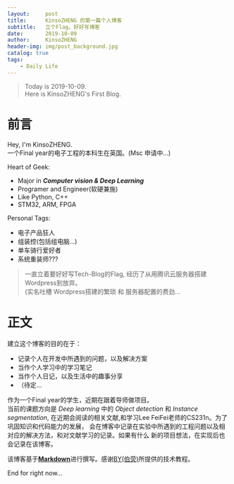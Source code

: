 ```yaml
---
layout:     post
title:      KinsoZHENG 的第一篇个人博客
subtitle:   立个Flag，好好写博客
date:       2019-10-09
author:     KinsoZHENG
header-img: img/post_background.jpg
catalog: true
tags:
    - Daily Life
---
```

>Today is 2019-10-09. <br>
 Here is KinsoZHENG's First Blog. <br>

# 前言

Hey, I'm KinsoZHENG. <br>
一个Final year的电子工程的本科生在英国。(Msc 申请中...)<br>

Heart of Geek:
- Major in ***Computer vision & Deep Learning***
- Programer and Engineer(软硬兼施)
- Like Python, C++
- STM32, ARM, FPGA

Personal Tags:
- 电子产品狂人
- 组装控(包括组电脑...)
- 单车骑行爱好者
- 系统重装师???


>一直立着要好好写Tech-Blog的Flag, 经历了从用腾讯云服务器搭建Wordpress到放弃。<br>
(实名吐槽 Wordpress搭建的繁琐 和 服务器配置的费劲...<br>

# 正文


建立这个博客的目的在于：<br>
- 记录个人在开发中所遇到的问题，以及解决方案
- 当作个人学习中的学习笔记
- 当作个人日记，以及生活中的趣事分享
- （待定...

作为一个Final year的学生，近期在跟着导师做项目。<br>
当前的课题方向是 *Deep learning* 中的 *Object detection* 和 *Instance segmentation*,
在近期会阅读的相关文献,和学习Lee FeiFei老师的CS231n。为了巩固知识和代码能力的发展，
会在博客中记录在实验中所遇到的工程问题以及相对应的解决方法，和对文献学习的记录。如果有什么
新的项目想法，在实现后也会记录在该博客。<br>


该博客基于[**Markdown**](https://daringfireball.net/projects/markdown/)进行撰写。感谢[BY(伯荧)](https://qiubaiying.github.io/)所提供的技术教程。

End for right now...


